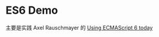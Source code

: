 # ES6 Demo

主要是实践 Axel Rauschmayer 的 [Using ECMAScript 6 today](https://speakerdeck.com/rauschma/using-ecmascript-6-today)
